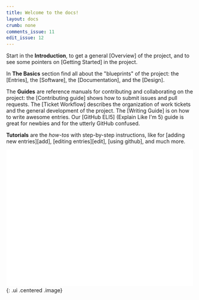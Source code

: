 ```yaml
---
title: Welcome to the docs!
layout: docs
crumb: none
comments_issue: 11
edit_issue: 12
---
```

Start in the **Introduction**, to get a general [Overview] of the project, and to see some pointers on [Getting Started] in the project.

In **The Basics** section find all about the "blueprints" of the project: the [Entries], the [Software], the [Documentation], and the [Design].

The **Guides** are reference manuals for contributing and collaborating on the project: the [Contributing guide] shows how to submit issues and pull requests. The [Ticket Workflow] describes the organization of work tickets and the general development of the project. The [Writing Guide] is on how to write awesome entries. Our [GitHub ELI5] (Explain Like I'm 5) guide is great for newbies and for the utterly GitHub confused.

**Tutorials** are the _how-tos_ with step-by-step instructions, like for [adding new entries][add], [editing entries][edit], [using github], and much more.

![corgi hello](/assets/gifs/welcome.gif){: .ui .centered .image}
